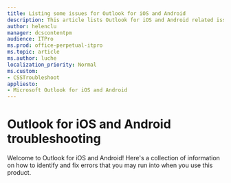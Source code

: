 ```yaml
---
title: Listing some issues for Outlook for iOS and Android
description: This article lists Outlook for iOS and Android related issues.
author: helenclu
manager: dcscontentpm
audience: ITPro
ms.prod: office-perpetual-itpro
ms.topic: article
ms.author: luche
localization_priority: Normal
ms.custom:
- CSSTroubleshoot
appliesto:
- Microsoft Outlook for iOS and Android
---
```


# Outlook for iOS and Android troubleshooting

Welcome to Outlook for iOS and Android! Here's a collection of information on how to identify and fix errors that you may run into when you use this product.

